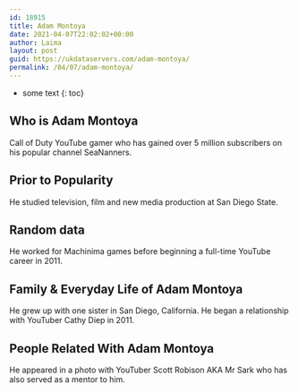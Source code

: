 ```yaml
---
id: 18915
title: Adam Montoya
date: 2021-04-07T22:02:02+00:00
author: Laima
layout: post
guid: https://ukdataservers.com/adam-montoya/
permalink: /04/07/adam-montoya/
---
```


* some text
{: toc}


## Who is Adam Montoya
                  
                  
                  
Call of Duty YouTube gamer who has gained over 5 million subscribers on his popular channel SeaNanners. 
                  
              
            
              
            
                
                
                
## Prior to Popularity
                  
                  
                  
He studied television, film and new media production at San Diego State. 
                  
              
            
              
            
                
                
                
## Random data
                  
                  
                  
He worked for Machinima games before beginning a full-time YouTube career in 2011. 
                  
              
            
              
            
                
                
                
## Family & Everyday Life of Adam Montoya
                  
                  
                  
He grew up with one sister in San Diego, California. He began a relationship with YouTuber Cathy Diep in 2011.
                  
              
            
              
            
                
                
                
## People Related With Adam Montoya
                  
                  
                  
He appeared in a photo with YouTuber Scott Robison AKA Mr Sark who has also served as a mentor to him.
                  
              
            
              
            
                
              
            
              
              
            
            
              
            
          
          
          